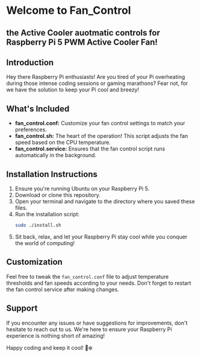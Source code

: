 # Welcome to Fan_Control
## the Active Cooler auotmatic controls for Raspberry Pi 5 PWM Active Cooler Fan!

## Introduction
Hey there Raspberry Pi enthusiasts! Are you tired of your Pi overheating during those intense coding sessions or gaming marathons? Fear not, for we have the solution to keep your Pi cool and breezy!

## What's Included
- **fan_control.conf:** Customize your fan control settings to match your preferences.
- **fan_control.sh:** The heart of the operation! This script adjusts the fan speed based on the CPU temperature.
- **fan_control.service:** Ensures that the fan control script runs automatically in the background.

## Installation Instructions
1. Ensure you're running Ubuntu on your Raspberry Pi 5.
2. Download or clone this repository.
3. Open your terminal and navigate to the directory where you saved these files.
4. Run the installation script:
    ```bash
    sudo ./install.sh
    ```
5. Sit back, relax, and let your Raspberry Pi stay cool while you conquer the world of computing!

## Customization
Feel free to tweak the `fan_control.conf` file to adjust temperature thresholds and fan speeds according to your needs. Don't forget to restart the fan control service after making changes.

## Support
If you encounter any issues or have suggestions for improvements, don't hesitate to reach out to us. We're here to ensure your Raspberry Pi experience is nothing short of amazing!

Happy coding and keep it cool! 🚀❄️
